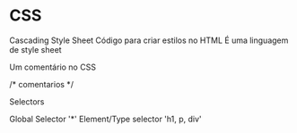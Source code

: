 # CSS
Cascading Style Sheet
Código para criar estilos no HTML
É uma linguagem de style sheet

Um comentário no CSS 

/* comentarios */

Selectors 

Global Selector '*'
Element/Type selector 'h1, p, div'